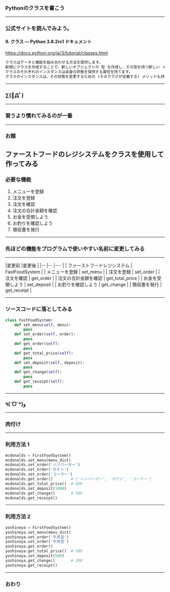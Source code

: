 ### Pythonのクラスを書こう
---

### 公式サイトを読んでみよう。

#### 9. クラス — Python 3.8.2rc1 ドキュメント

https://docs.python.org/ja/3/tutorial/classes.html


```txt
クラスはデータと機能を組み合わせる方法を提供します。 
新規にクラスを作成することで、新しいオブジェクトの 型 を作成し、その型を持つ新しい インスタンス が作れます。 
クラスのそれぞれのインスタンスは自身の状態を保持する属性を持てます。 
クラスのインスタンスは、その状態を変更するための (そのクラスが定義する) メソッドも持てます。
```

---

### ∑(ﾟДﾟ)
---

### 習うより慣れてみるのが一番
---

### お題

ファーストフードのレジシステムをクラスを使用して作ってみる
---

### 必要な機能

1. メニューを登録
1. 注文を登録
1. 注文を確認
1. 注文の合計金額を確認
1. お金を受領しよう
1. お釣りを確認しよう
1. 領収書を発行

---

### 先ほどの機能をプログラムで使いやすい名前に変更してみる

---

|変更前                |変更後 |
|--                   |-- |--- |
| ファーストフードレジシステム | FastFoodSystem | 
| メニューを登録          | set_menu |
| 注文を登録            | set_order |
| 注文を確認            | get_order |
| 注文の合計金額を確認    | get_total_price |
| お金を受領しよう        | set_deposit |
| お釣りを確認しよう       | get_change |
| 領収書を発行          | get_receipt |

---

### ソースコードに落としてみる

```python
class FastFoodSystem:
    def set_menu(self, menu):
        pass
    def set_order(self, order):
        pass
    def get_order(self):
        pass
    def get_total_price(self):
        pass
    def set_deposit(self, deposit):
        pass
    def get_change(self):
        pass
    def get_receipt(self):
        pass
```
---

### ٩(ˊᗜˋ*)و 

---

### 肉付け


---

### 利用方法 1

```python
mcdonalds = FirstFoodSystem()
mcdonalds.set_menu(menu_dict)
mcdonalds.set_order('ハンバーガー')
mcdonalds.set_order('ポテト')
mcdonalds.set_order('コーラー')
mcdonalds.get_order()        # ['ハンバーガー', 'ポテト', 'コーラー']
mcdonalds.get_total_price()  # 500
mcdonalds.set_deposit(1000)
mcdonalds.get_change()       # 500
mcdonalds.get_receipt()
```
---
### 利用方法 2

```python
yoshinoya = FirstFoodSystem()
yoshinoya.set_menu(menu_dict)
yoshinoya.set_order('牛丼並')
yoshinoya.set_order('牛丼並')
yoshinoya.get_order()
yoshinoya.get_total_price()  # 300
yoshinoya.set_deposit(500)
yoshinoya.get_change()       # 200
yoshinoya.get_receipt()
```


---

### おわり
